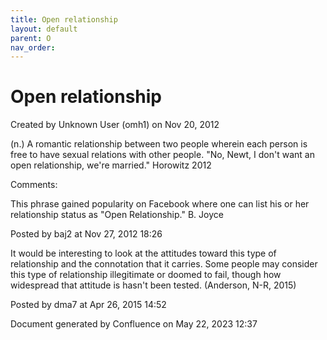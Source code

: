 ```yaml
---
title: Open relationship
layout: default
parent: O
nav_order:
---
```


# Open relationship

Created by  Unknown User (omh1) on Nov 20, 2012

(n.) A romantic relationship between two people wherein each person is free to have sexual relations with other people. &quot;No, Newt, I don't want an open relationship, we're married.&quot; Horowitz 2012

Comments:

This phrase gained popularity on Facebook where one can list his or her relationship status as &quot;Open Relationship.&quot; B. Joyce

Posted by baj2 at Nov 27, 2012 18:26

It would be interesting to look at the attitudes toward this type of relationship and the connotation that it carries. Some people may consider this type of relationship illegitimate or doomed to fail, though how widespread that attitude is hasn't been tested. (Anderson, N-R, 2015) 

Posted by dma7 at Apr 26, 2015 14:52

Document generated by Confluence on May 22, 2023 12:37


